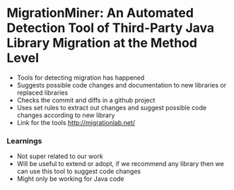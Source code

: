 # MigrationMiner: An Automated Detection Tool of Third-Party Java Library Migration at the Method Level

- Tools for detecting migration has happened
- Suggests possible code changes and documentation to new libraries or replaced libraries
- Checks the commit and diffs in a github project
- Uses set rules to extract out changes and suggest possible code changes according to new library 
- Link for the tools http://migrationlab.net/

### Learnings 
- Not super related to our work
- Will be useful to extend or adopt, if we recommend any library then we can use this tool to suggest code changes 
- Might only be working for Java code